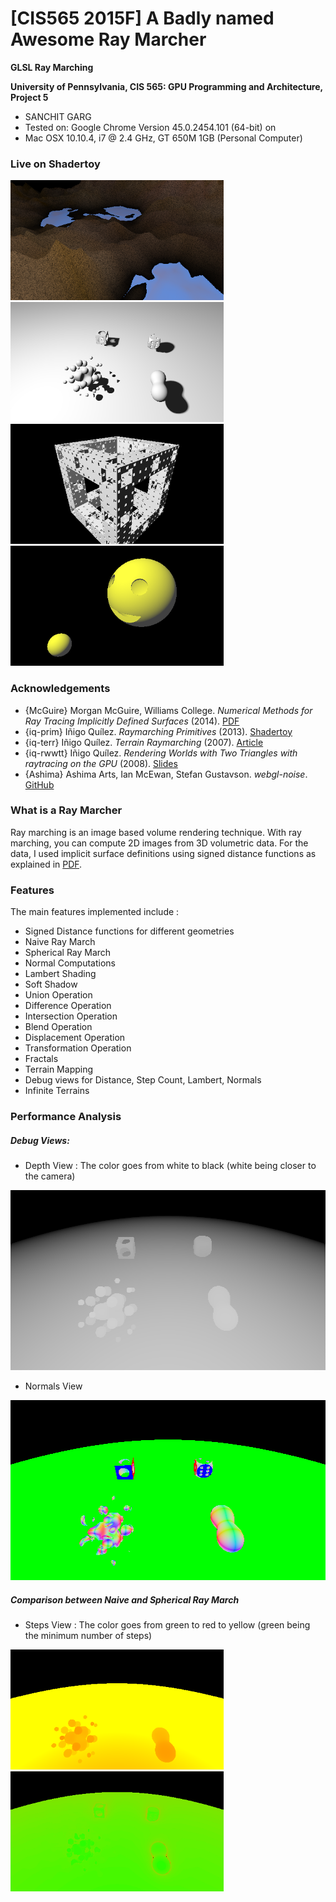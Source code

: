 # [CIS565 2015F] A Badly named Awesome Ray Marcher

**GLSL Ray Marching**

**University of Pennsylvania, CIS 565: GPU Programming and Architecture, Project 5**

* SANCHIT GARG
* Tested on: Google Chrome Version 45.0.2454.101 (64-bit) on
* 	Mac OSX 10.10.4, i7 @ 2.4 GHz, GT 650M 1GB (Personal Computer)

### Live on Shadertoy

<a href = "https://www.shadertoy.com/view/ll2SzK"> <img src="renders/terrainMapping.png" height="192" width="341.333333333"></a>  <a href = "https://www.shadertoy.com/view/Mt2SzK"><img src="renders/everything.png" height="192" width="341.333333333"></a>   <a href = "https://www.shadertoy.com/view/4tSSz3"><img src="renders/fractal.png" height="192" width="341.333333333"></a>   <a href = "https://www.shadertoy.com/view/4lBSz3"><img src="renders/pacman.png" height="192" width="341.333333333"></a> 

### Acknowledgements

* {McGuire}
  Morgan McGuire, Williams College.
  *Numerical Methods for Ray Tracing Implicitly Defined Surfaces* (2014).
  [PDF](http://graphics.cs.williams.edu/courses/cs371/f14/reading/implicit.pdf)
* {iq-prim}
  Iñigo Quílez.
  *Raymarching Primitives* (2013).
  [Shadertoy](https://www.shadertoy.com/view/Xds3zN)
* {iq-terr}
  Iñigo Quílez.
  *Terrain Raymarching* (2007).
  [Article](http://www.iquilezles.org/www/articles/terrainmarching/terrainmarching.htm)
* {iq-rwwtt}
  Iñigo Quílez.
  *Rendering Worlds with Two Triangles with raytracing on the GPU* (2008).
  [Slides](http://www.iquilezles.org/www/material/nvscene2008/rwwtt.pdf)
* {Ashima}
  Ashima Arts, Ian McEwan, Stefan Gustavson.
  *webgl-noise*.
  [GitHub](https://github.com/ashima/webgl-noise)

  

### What is a Ray Marcher

Ray marching is an image based volume rendering technique. With ray marching, you can compute 2D images from 3D volumetric data. For the data, I used implicit surface definitions using signed distance functions as explained in [PDF](http://graphics.cs.williams.edu/courses/cs371/f14/reading/implicit.pdf).


### Features

The main features implemented include :

* Signed Distance functions for different geometries
* Naive Ray March
* Spherical Ray March
* Normal Computations
* Lambert Shading
* Soft Shadow
* Union Operation 
* Difference Operation 
* Intersection Operation 
* Blend Operation 
* Displacement Operation
* Transformation Operation
* Fractals
* Terrain Mapping
* Debug views for Distance, Step Count, Lambert, Normals
* Infinite Terrains


### Performance Analysis

##### Debug Views:

* Depth View : The color goes from white to black (white being closer to the camera)

<img src="renders/depthNaive.png" height="288" width="512">

* Normals View

<img src="renders/normalComputations.png" height="288" width="512">


##### Comparison between Naive and Spherical Ray March

* Steps View : The color goes from green to red to yellow (green being the minimum number of steps)

<img src="renders/stepsNaive.png" height="192" width="341.333333333">
<img src="renders/stepsSpherical.png" height="192" width="341.333333333">









